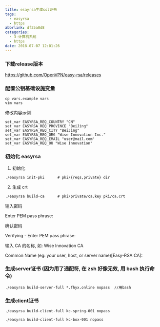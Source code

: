 ```yaml
---
title: esayrsa生成ssl证书
tags:
  - easyrsa
  - https
abbrlink: df25a0d8
categories:
  - 3-计算机系统
  - https
date: 2018-07-07 12:01:26
---
```


### 下载release版本

https://github.com/OpenVPN/easy-rsa/releases

### 配置公钥基础设施变量

```
cp vars.example vars
vim vars
```

修改内容示例

```
set_var EASYRSA_REQ_COUNTRY "CN"
set_var EASYRSA_REQ_PROVINCE "BeiJing"
set_var EASYRSA_REQ_CITY "BeiJing"
set_var EASYRSA_REQ_ORG "Wise Innovation Inc."
set_var EASYRSA_REQ_EMAIL "user@mail.com"
set_var EASYRSA_REQ_OU "Wise Innovation"
```

<!-- more -->

### 初始化 easyrsa

1. 初始化

```
./easyrsa init-pki      # pki/{reqs,private} dir
```

2.  生成 crt


```
./easyrsa build-ca      # pki/private/ca.key pki/ca.crt
```

输入密码


Enter PEM pass phrase:


确认密码


Verifying - Enter PEM pass phrase:


输入 CA 的名称, 如: Wise Innovation CA


Common Name (eg: your user, host, or server name)[Easy-RSA CA]:



### 生成server证书 (因为用了通配符, 在 zsh 好像无效, 用 bash 执行命令)

```
./easyrsa build-server-full *.fhyx.online nopass  //用bash
```



   ### 生成client证书

```
./easyrsa build-client-full kc-spring-001 nopass 

./easyrsa build-client-full kc-box-001 nopass
```